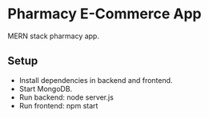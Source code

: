 # Pharmacy E-Commerce App

MERN stack pharmacy app.

## Setup

- Install dependencies in backend and frontend.
- Start MongoDB.
- Run backend: node server.js
- Run frontend: npm start